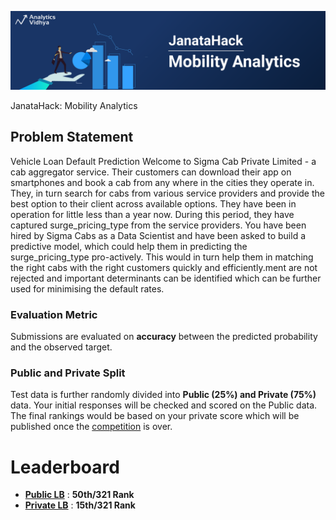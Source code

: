 ![title](mobility.png)

JanataHack: Mobility Analytics 

## Problem Statement

Vehicle Loan Default Prediction
Welcome to Sigma Cab Private Limited - a cab aggregator service. Their customers can download their app on smartphones and book a cab from any where in the cities they operate in. They, in turn search for cabs from various service providers and provide the best option to their client across available options. They have been in operation for little less than a year now. During this period, they have captured surge_pricing_type from the service providers.
You have been hired by Sigma Cabs as a Data Scientist and have been asked to build a predictive model, which could help them in predicting the surge_pricing_type pro-actively. This would in turn help them in matching the right cabs with the right customers quickly and efficiently.ment are not rejected and important determinants can be identified which can be further used for minimising the default rates.
 

### Evaluation Metric

Submissions are evaluated on **accuracy** between the predicted probability and the observed target.
 

### Public and Private Split
Test data is further randomly divided into **Public (25%) and Private (75%)** data.
Your initial responses will be checked and scored on the Public data.
The final rankings would be based on your private score which will be published once the [competition](https://datahack.analyticsvidhya.com/contest/janatahack-mobility-analytics/#LeaderBoard) is over.

# Leaderboard

* **[Public LB](https://datahack.analyticsvidhya.com/contest/janatahack-mobility-analytics/#LeaderBoard)** : **50th/321 Rank**
* **[Private LB](https://datahack.analyticsvidhya.com/contest/janatahack-mobility-analytics/#LeaderBoard)** : **15th/321 Rank**


